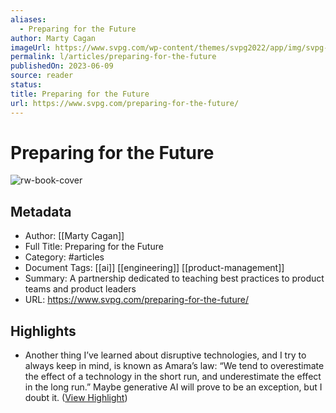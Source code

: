 ```yaml
---
aliases:
  - Preparing for the Future
author: Marty Cagan
imageUrl: https://www.svpg.com/wp-content/themes/svpg2022/app/img/svpg-social.png
permalink: l/articles/preparing-for-the-future
publishedOn: 2023-06-09
source: reader
status: 
title: Preparing for the Future
url: https://www.svpg.com/preparing-for-the-future/
---
```

# Preparing for the Future

![rw-book-cover](https://www.svpg.com/wp-content/themes/svpg2022/app/img/svpg-social.png)

## Metadata

- Author: [[Marty Cagan]]
- Full Title: Preparing for the Future
- Category: #articles
- Document Tags: [[ai]] [[engineering]] [[product-management]]
- Summary: A partnership dedicated to teaching best practices to product teams and product leaders
- URL: https://www.svpg.com/preparing-for-the-future/

## Highlights

- Another thing I’ve learned about disruptive technologies, and I try to always keep in mind, is known as Amara’s law: “We tend to overestimate the effect of a technology in the short run, and underestimate the effect in the long run.” Maybe generative AI will prove to be an exception, but I doubt it. ([View Highlight](https://read.readwise.io/read/01h5vxdxk6kz2m4bavaca9evc1))
